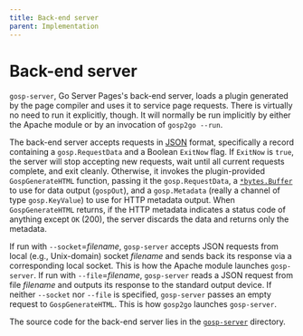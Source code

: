 ```yaml
---
title: Back-end server
parent: Implementation
---
```


Back-end server
===============

`gosp-server`, Go Server Pages's back-end server, loads a plugin generated by the page compiler and uses it to service page requests.  There is virtually no need to run it explicitly, though.  It will normally be run implicitly by either the Apache module or by an invocation of `gosp2go --run`.

The back-end server accepts requests in [JSON](https://json.org/) format, specifically a record containing a `gosp.RequestData` and a Boolean `ExitNow` flag.  If `ExitNow` is `true`, the server will stop accepting new requests, wait until all current requests complete, and exit cleanly.  Otherwise, it invokes the plugin-provided `GospGenerateHTML` function, passing it the `gosp.RequestData`, a [`*bytes.Buffer`](https://golang.org/pkg/bytes/#Buffer) to use for data output (`gospOut`), and a `gosp.Metadata` (really a channel of type `gosp.KeyValue`) to use for HTTP metadata output.  When `GospGenerateHTML` returns, if the HTTP metadata indicates a status code of anything except `OK` (200), the server discards the data and returns only the metadata.

If run with `--socket`=*filename*, `gosp-server` accepts JSON requests from local (e.g., Unix-domain) socket *filename* and sends back its response via a corresponding local socket.  This is how the Apache module launches `gosp-server`.  If run with `--file`=*filename*, `gosp-server` reads a JSON request from file *filename* and outputs its response to the standard output device.  If neither `--socket` nor `--file` is specified, `gosp-server` passes an empty request to `GospGenerateHTML`.  This is how `gosp2go` launches `gosp-server`.

The source code for the back-end server lies in the [`gosp-server`](https://github.com/spakin/gosp/tree/master/tools/src/gosp-server) directory. 
